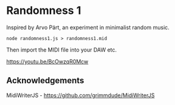 # Randomness 1
Inspired by Arvo Pärt, an experiment in minimalist random music.

```node randomness1.js > randomness1.mid```

Then import the MIDI file into your DAW etc.

https://youtu.be/BcOwzqR0Mcw

## Acknowledgements

MidiWriterJS - https://github.com/grimmdude/MidiWriterJS
